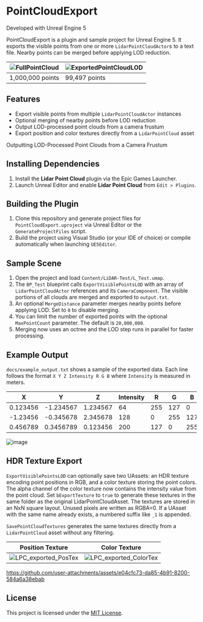 # PointCloudExport

Developed with Unreal Engine 5

PointCloudExport is a plugin and sample project for Unreal Engine 5. It exports the visible points from one or more `LidarPointCloudActor`s to a text file. Nearby points can be merged before applying LOD reduction.

| ![FullPointCloud](https://github.com/user-attachments/assets/88b9548c-3679-49fa-8877-03193212590a) | ![ExportedPointCloudLOD](https://github.com/user-attachments/assets/7cbf0fee-59da-4f15-b43b-93b4876c56cf) |
| -- | -- |
| 1,000,000 points | 99,497 points |

## Features
- Export visible points from multiple `LidarPointCloudActor` instances
- Optional merging of nearby points before LOD reduction
- Output LOD-processed point clouds from a camera frustum
- Export position and color textures directly from a `LidarPointCloud` asset

Outputting LOD-Processed Point Clouds from a Camera Frustum

## Installing Dependencies
1. Install the **Lidar Point Cloud** plugin via the Epic Games Launcher.
2. Launch Unreal Editor and enable **Lidar Point Cloud** from `Edit > Plugins`.

## Building the Plugin
1. Clone this repository and generate project files for `PointCloudExport.uproject` via Unreal Editor or the `GenerateProjectFiles` script.
2. Build the project using Visual Studio (or your IDE of choice) or compile automatically when launching `UE5Editor`.

## Sample Scene
1. Open the project and load `Content/LiDAR-Test/L_Test.umap`.
2. The `BP_Test` blueprint calls `ExportVisiblePointsLOD` with an array of `LidarPointCloudActor` references and its `CameraComponent`. The visible portions of all clouds are merged and exported to `output.txt`.
3. An optional `MergeDistance` parameter merges nearby points before applying LOD. Set to `0` to disable merging.
4. You can limit the number of exported points with the optional `MaxPointCount` parameter. The default is `20,000,000`.
5. Merging now uses an octree and the LOD step runs in parallel for faster processing.

## Example Output
`docs/example_output.txt` shows a sample of the exported data. Each line follows the format `X Y Z Intensity R G B` where `Intensity` is measured in meters.

| X | Y | Z | Intensity | R | G | B |
| --- | --- | --- | --- | --- | --- | --- |
| 0.123456 | -1.234567 | 1.234567 | 64 | 255 | 127 | 0 |
| -1.23456 | -0.345678 | 2.345678 | 128 | 0 | 255 | 127 |
| 0.456789 | 0.3456789 | 0.123456 | 200 | 127 | 0 | 255 |

![image](https://github.com/user-attachments/assets/20b55dfb-8459-4b8d-96ff-9db1ad6f79fd)

## HDR Texture Export
`ExportVisiblePointsLOD` can optionally save two UAssets: an HDR texture encoding point positions in RGB, and a color texture storing the point colors. The alpha channel of the color texture now contains the intensity value from the point cloud. Set `bExportTexture` to `true` to generate these textures in the same folder as the original LidarPointCloudAsset. The textures are stored in an NxN square layout. Unused pixels are written as RGBA=0. If a UAsset with the same name already exists, a numbered suffix like `_1` is appended.

`SavePointCloudTextures` generates the same textures directly from a `LidarPointCloud` asset without any filtering.

| Position Texture | Color Texture |
| --- | --- |
| ![LPC_exported_PosTex](https://github.com/user-attachments/assets/3bf75909-378d-479a-b0ef-ca38bf5e1d9a) | ![LPC_exported_ColorTex](https://github.com/user-attachments/assets/cb0c40bb-8a15-46de-866e-d3d576bebde2) |

https://github.com/user-attachments/assets/e04cfc73-da85-4b91-8200-584a6a38ebab

## License

This project is licensed under the [MIT License](LICENSE).

